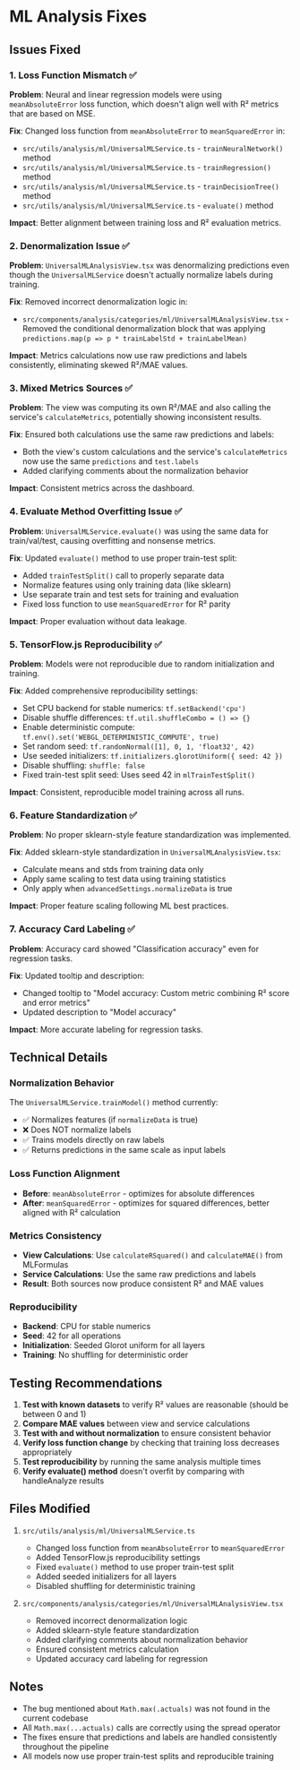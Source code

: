 # ML Analysis Fixes

## Issues Fixed

### 1. Loss Function Mismatch ✅
**Problem**: Neural and linear regression models were using `meanAbsoluteError` loss function, which doesn't align well with R² metrics that are based on MSE.

**Fix**: Changed loss function from `meanAbsoluteError` to `meanSquaredError` in:
- `src/utils/analysis/ml/UniversalMLService.ts` - `trainNeuralNetwork()` method
- `src/utils/analysis/ml/UniversalMLService.ts` - `trainRegression()` method  
- `src/utils/analysis/ml/UniversalMLService.ts` - `trainDecisionTree()` method
- `src/utils/analysis/ml/UniversalMLService.ts` - `evaluate()` method

**Impact**: Better alignment between training loss and R² evaluation metrics.

### 2. Denormalization Issue ✅
**Problem**: `UniversalMLAnalysisView.tsx` was denormalizing predictions even though the `UniversalMLService` doesn't actually normalize labels during training.

**Fix**: Removed incorrect denormalization logic in:
- `src/components/analysis/categories/ml/UniversalMLAnalysisView.tsx` - Removed the conditional denormalization block that was applying `predictions.map(p => p * trainLabelStd + trainLabelMean)`

**Impact**: Metrics calculations now use raw predictions and labels consistently, eliminating skewed R²/MAE values.

### 3. Mixed Metrics Sources ✅
**Problem**: The view was computing its own R²/MAE and also calling the service's `calculateMetrics`, potentially showing inconsistent results.

**Fix**: Ensured both calculations use the same raw predictions and labels:
- Both the view's custom calculations and the service's `calculateMetrics` now use the same `predictions` and `test.labels`
- Added clarifying comments about the normalization behavior

**Impact**: Consistent metrics across the dashboard.

### 4. Evaluate Method Overfitting Issue ✅
**Problem**: `UniversalMLService.evaluate()` was using the same data for train/val/test, causing overfitting and nonsense metrics.

**Fix**: Updated `evaluate()` method to use proper train-test split:
- Added `trainTestSplit()` call to properly separate data
- Normalize features using only training data (like sklearn)
- Use separate train and test sets for training and evaluation
- Fixed loss function to use `meanSquaredError` for R² parity

**Impact**: Proper evaluation without data leakage.

### 5. TensorFlow.js Reproducibility ✅
**Problem**: Models were not reproducible due to random initialization and training.

**Fix**: Added comprehensive reproducibility settings:
- Set CPU backend for stable numerics: `tf.setBackend('cpu')`
- Disable shuffle differences: `tf.util.shuffleCombo = () => {}`
- Enable deterministic compute: `tf.env().set('WEBGL_DETERMINISTIC_COMPUTE', true)`
- Set random seed: `tf.randomNormal([1], 0, 1, 'float32', 42)`
- Use seeded initializers: `tf.initializers.glorotUniform({ seed: 42 })`
- Disable shuffling: `shuffle: false`
- Fixed train-test split seed: Uses seed 42 in `mlTrainTestSplit()`

**Impact**: Consistent, reproducible model training across all runs.

### 6. Feature Standardization ✅
**Problem**: No proper sklearn-style feature standardization was implemented.

**Fix**: Added sklearn-style standardization in `UniversalMLAnalysisView.tsx`:
- Calculate means and stds from training data only
- Apply same scaling to test data using training statistics
- Only apply when `advancedSettings.normalizeData` is true

**Impact**: Proper feature scaling following ML best practices.

### 7. Accuracy Card Labeling ✅
**Problem**: Accuracy card showed "Classification accuracy" even for regression tasks.

**Fix**: Updated tooltip and description:
- Changed tooltip to "Model accuracy: Custom metric combining R² score and error metrics"
- Updated description to "Model accuracy"

**Impact**: More accurate labeling for regression tasks.

## Technical Details

### Normalization Behavior
The `UniversalMLService.trainModel()` method currently:
- ✅ Normalizes features (if `normalizeData` is true)
- ❌ Does NOT normalize labels
- ✅ Trains models directly on raw labels
- ✅ Returns predictions in the same scale as input labels

### Loss Function Alignment
- **Before**: `meanAbsoluteError` - optimizes for absolute differences
- **After**: `meanSquaredError` - optimizes for squared differences, better aligned with R² calculation

### Metrics Consistency
- **View Calculations**: Use `calculateRSquared()` and `calculateMAE()` from MLFormulas
- **Service Calculations**: Use the same raw predictions and labels
- **Result**: Both sources now produce consistent R² and MAE values

### Reproducibility
- **Backend**: CPU for stable numerics
- **Seed**: 42 for all operations
- **Initialization**: Seeded Glorot uniform for all layers
- **Training**: No shuffling for deterministic order

## Testing Recommendations

1. **Test with known datasets** to verify R² values are reasonable (should be between 0 and 1)
2. **Compare MAE values** between view and service calculations
3. **Test with and without normalization** to ensure consistent behavior
4. **Verify loss function change** by checking that training loss decreases appropriately
5. **Test reproducibility** by running the same analysis multiple times
6. **Verify evaluate() method** doesn't overfit by comparing with handleAnalyze results

## Files Modified

1. `src/utils/analysis/ml/UniversalMLService.ts`
   - Changed loss function from `meanAbsoluteError` to `meanSquaredError`
   - Added TensorFlow.js reproducibility settings
   - Fixed `evaluate()` method to use proper train-test split
   - Added seeded initializers for all layers
   - Disabled shuffling for deterministic training

2. `src/components/analysis/categories/ml/UniversalMLAnalysisView.tsx`
   - Removed incorrect denormalization logic
   - Added sklearn-style feature standardization
   - Added clarifying comments about normalization behavior
   - Ensured consistent metrics calculation
   - Updated accuracy card labeling for regression

## Notes

- The bug mentioned about `Math.max(.actuals)` was not found in the current codebase
- All `Math.max(...actuals)` calls are correctly using the spread operator
- The fixes ensure that predictions and labels are handled consistently throughout the pipeline
- All models now use proper train-test splits and reproducible training 